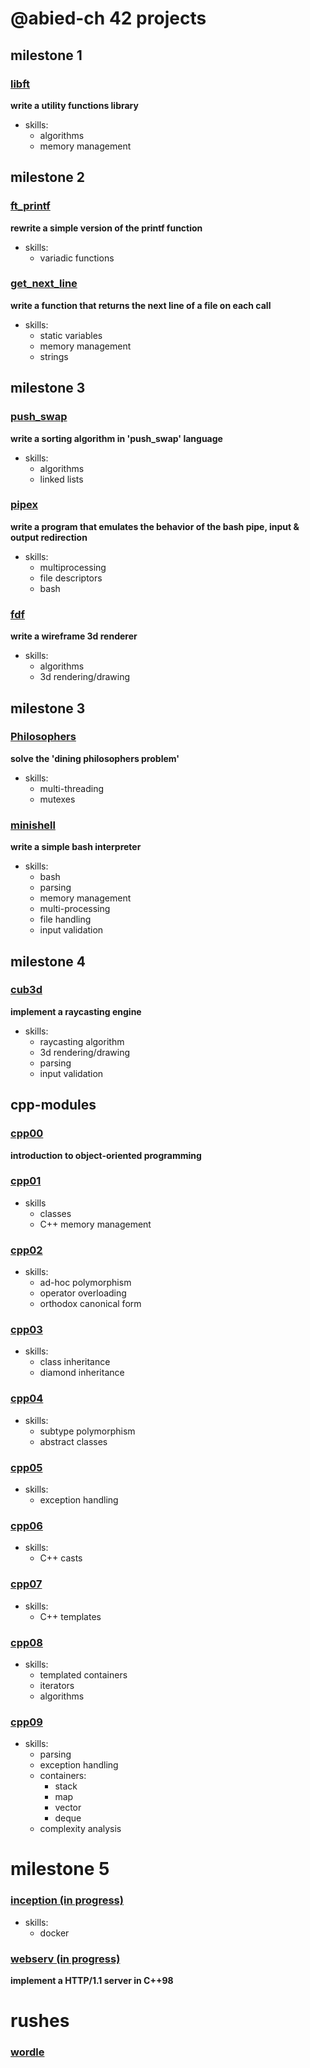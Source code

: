 # @abied-ch 42 projects
## milestone 1
### [libft](https://github.com/42-projects-abied-ch/libft)
**write a utility functions library**
* skills: 
  * algorithms
  * memory management
## milestone 2
### [ft_printf](https://github.com/42-projects-abied-ch/ft_printf) 
**rewrite a simple version of the printf function**
* skills:
  * variadic functions
### [get_next_line](https://github.com/42-projects-abied-ch/get_next_line)
**write a function that returns the next line of a file on each call**
* skills:
  * static variables
  * memory management
  * strings
## milestone 3
### [push_swap](https://github.com/42-projects-abied-ch/push_swap)
**write a sorting algorithm in 'push_swap' language**
* skills:
  * algorithms
  * linked lists
### [pipex](https://github.com/42-projects-abied-ch/pipex)
**write a program that emulates the behavior of the bash pipe, input & output redirection**
* skills:
  * multiprocessing
  * file descriptors
  * bash
### [fdf](https://github.com/42-projects-abied-ch/fdf)
**write a wireframe 3d renderer**
* skills:
  * algorithms
  * 3d rendering/drawing
## milestone 3
### [Philosophers](https://github.com/42-projects-abied-ch/Philosophers)
**solve the 'dining philosophers problem'**
* skills:
   * multi-threading
   * mutexes
### [minishell](https://github.com/42-projects-abied-ch/minishell)
**write a simple bash interpreter**
* skills:
   * bash
   * parsing
   * memory management
   * multi-processing
   * file handling
   * input validation
## milestone 4
### [cub3d](https://github.com/42-projects-abied-ch/cub3d)
**implement a raycasting engine**
* skills:
   * raycasting algorithm
   * 3d rendering/drawing
   * parsing
   * input validation
## cpp-modules
### [cpp00](https://github.com/42-projects-abied-ch/cpp-modules/cpp00)
**introduction to object-oriented programming**
### [cpp01](https://github.com/42-projects-abied-ch/cpp-modules/cpp01)
* skills
   * classes
   * C++ memory management
### [cpp02](https://github.com/42-projects-abied-ch/cpp-modules/cpp02)
* skills:
   * ad-hoc polymorphism
   * operator overloading
   * orthodox canonical form
### [cpp03](https://github.com/42-projects-abied-ch/cpp-modules/cpp03)
* skills:
   * class inheritance
   * diamond inheritance
### [cpp04](https://github.com/42-projects-abied-ch/cpp-modules/cpp04)
* skills:
   * subtype polymorphism
   * abstract classes
### [cpp05](https://github.com/42-projects-abied-ch/cpp-modules/cpp05)
* skills:
   * exception handling
### [cpp06](https://github.com/42-projects-abied-ch/cpp-modules/cpp06)
* skills:
   * C++ casts
### [cpp07](https://github.com/42-projects-abied-ch/cpp-modules/cpp07)
* skills:
   * C++ templates
### [cpp08](https://github.com/42-projects-abied-ch/cpp-modules/cpp08)
* skills:
   * templated containers
   * iterators
   * algorithms
### [cpp09](https://github.com/42-projects-abied-ch/cpp-modules/cpp09)
* skills:
   * parsing
   * exception handling
   * containers:
      * stack
      * map
      * vector
      * deque
   * complexity analysis
# milestone 5
### [inception (in progress)](https://github.com/42-projects-abied-ch/inception)
* skills:
   * docker
### [webserv (in progress)](https://github.com/42-projects-abied-ch/webserv)
**implement a HTTP/1.1 server in C++98**
# rushes
### [wordle](https://github.com/42-projects-abied-ch/wordle)
